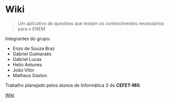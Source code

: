 # Wiki

> Um aplicativo de questões que testam os conhecimentos necessários para o ENEM

Integrantes do grupo:

* Enzo de Souza Braz
* Gabriel Guimaraẽs
* Gabriel Lucas
* Helio Antunes
* João Vitor
* Matheus Gaston

Trabalho planejado pelos alunos de Informática 3 do **CEFET-MG**. 

[Wiki](https://github.com/cefetmg-2022-psi-g4/wiki/wiki)
